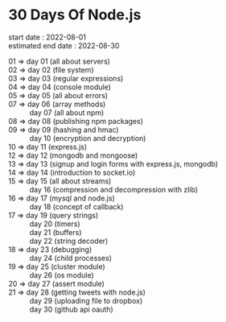 # 30 Days Of Node.js

start date : 2022-08-01  
estimated end date : 2022-08-30

01 => day 01 (all about servers)  
02 => day 02 (file system)  
03 => day 03 (regular expressions)  
04 => day 04 (console module)  
05 => day 05 (all about errors)  
07 => day 06 (array methods)  
&emsp;&emsp;&emsp;day 07 (all about npm)  
08 => day 08 (publishing npm packages)  
09 => day 09 (hashing and hmac)  
&emsp;&emsp;&emsp;day 10 (encryption and decryption)  
10 => day 11 (express.js)  
12 => day 12 (mongodb and mongoose)  
13 => day 13 (signup and login forms with express.js, mongodb)  
14 => day 14 (introduction to socket.io)  
15 => day 15 (all about streams)  
&emsp;&emsp;&emsp;day 16 (compression and decompression with zlib)  
16 => day 17 (mysql and node.js)  
&emsp;&emsp;&emsp;day 18 (concept of callback)  
17 => day 19 (query strings)  
&emsp;&emsp;&emsp;day 20 (timers)  
&emsp;&emsp;&emsp;day 21 (buffers)  
&emsp;&emsp;&emsp;day 22 (string decoder)  
18 => day 23 (debugging)  
&emsp;&emsp;&emsp;day 24 (child processes)  
19 => day 25 (cluster module)  
&emsp;&emsp;&emsp;day 26 (os module)  
20 => day 27 (assert module)  
21 => day 28 (getting tweets with node.js)  
&emsp;&emsp;&emsp;day 29 (uploading file to dropbox)  
&emsp;&emsp;&emsp;day 30 (github api oauth)  